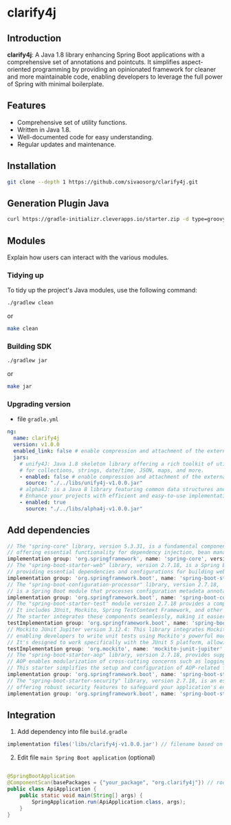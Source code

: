 # clarify4j

## Introduction

**clarify4j**: A Java 1.8 library enhancing Spring Boot applications with a comprehensive set of annotations and
pointcuts. It simplifies aspect-oriented programming by providing an opinionated framework for cleaner and more
maintainable code, enabling developers to leverage the full power of Spring with minimal boilerplate.

## Features

- Comprehensive set of utility functions.
- Written in Java 1.8.
- Well-documented code for easy understanding.
- Regular updates and maintenance.

## Installation

```bash
git clone --depth 1 https://github.com/sivaosorg/clarify4j.git
```

## Generation Plugin Java

```bash
curl https://gradle-initializr.cleverapps.io/starter.zip -d type=groovy-gradle-plugin  -d testFramework=testng -d projectName=clarify4j -o clarify4j.zip
```

## Modules

Explain how users can interact with the various modules.

### Tidying up

To tidy up the project's Java modules, use the following command:

```bash
./gradlew clean
```

or

```bash
make clean
```

### Building SDK

```bash
./gradlew jar
```

or

```bash
make jar
```

### Upgrading version

- file `gradle.yml`

```yaml
ng:
  name: clarify4j
  version: v1.0.0
  enabled_link: false # enable compression and attachment of the external libraries
  jars:
    # unify4J: Java 1.8 skeleton library offering a rich toolkit of utility functions
    # for collections, strings, date/time, JSON, maps, and more.
    - enabled: false # enable compression and attachment of the external libraries
      source: "./../libs/unify4j-v1.0.0.jar"
    # alpha4J: is a Java 8 library featuring common data structures and algorithms.
    # Enhance your projects with efficient and easy-to-use implementations designed for performance and clarity.
    - enabled: true
      source: "./../libs/alpha4j-v1.0.0.jar"
```

## Add dependencies

```groovy
// The "spring-core" library, version 5.3.31, is a fundamental component of the Spring Framework,
// offering essential functionality for dependency injection, bean management, and core utilities to facilitate robust Java application development within the Spring ecosystem.
implementation group: 'org.springframework', name: 'spring-core', version: '5.3.31'
// The "spring-boot-starter-web" library, version 2.7.18, is a Spring Boot starter module that facilitates the setup of web applications,
// providing essential dependencies and configurations for building web-based projects.
implementation group: 'org.springframework.boot', name: 'spring-boot-starter-web', version: '2.7.18'
// The "spring-boot-configuration-processor" library, version 2.7.18,
// is a Spring Boot module that processes configuration metadata annotations to generate metadata files and aid in auto-configuration of Spring applications.
implementation group: 'org.springframework.boot', name: 'spring-boot-configuration-processor', version: '2.7.18'
// The "spring-boot-starter-test" module version 2.7.18 provides a comprehensive test framework for Spring Boot applications.
// It includes JUnit, Mockito, Spring TestContext Framework, and other useful tools for testing Spring applications.
// The starter integrates these components seamlessly, making it easier to write and execute tests in a Spring Boot environment.
testImplementation group: 'org.springframework.boot', name: 'spring-boot-starter-test', version: '2.7.18'
// Mockito JUnit Jupiter version 3.12.4: This library integrates Mockito with JUnit 5,
// enabling developers to write unit tests using Mockito's powerful mocking features.
// It's designed to work specifically with the JUnit 5 platform, allowing for advanced testing capabilities.
testImplementation group: 'org.mockito', name: 'mockito-junit-jupiter', version: '3.12.4'
// The "spring-boot-starter-aop" library, version 2.7.18, provides support for Aspect-Oriented Programming (AOP) in Spring Boot applications.
// AOP enables modularization of cross-cutting concerns such as logging, security, and transactions by allowing aspects to be applied to various parts of the application.
// This starter simplifies the setup and configuration of AOP-related functionality, promoting cleaner and more maintainable code by separating concerns effectively.
implementation group: 'org.springframework.boot', name: 'spring-boot-starter-aop', version: '2.7.18'
// The "spring-boot-starter-security" library, version 2.7.18, is an essential component of Spring Boot applications,
// offering robust security features to safeguard your application's endpoints, authenticate users, and manage access control effectively.
implementation group: 'org.springframework.boot', name: 'spring-boot-starter-security', version: '2.7.18'
```

## Integration

1. Add dependency into file `build.gradle`

```gradle
implementation files('libs/clarify4j-v1.0.0.jar') // filename based on ng.name and ng.version
```

2. Edit file `main Spring Boot application` (optional)

```java

@SpringBootApplication
@ComponentScan(basePackages = {"your_package", "org.clarify4j"}) // root name of package clarify4j
public class ApiApplication {
    public static void main(String[] args) {
        SpringApplication.run(ApiApplication.class, args);
    }
}
```
